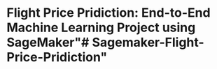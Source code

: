 # Flight Price Pridiction: End-to-End Machine Learning Project using SageMaker"# Sagemaker-Flight-Price-Pridiction" 

